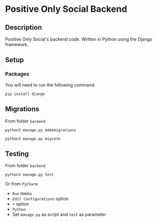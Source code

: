 # Positive Only Social Backend

## Description 

Positive Only Social's backend code. Written in 
Python using the Django framework.

## Setup

### Packages 

You will need to run the following command

```shell
pip install django
```

## Migrations 

From folder `backend`

```shell
python3 manage.py makemigrations
```

```shell
python3 manage.py migrate
```

## Testing 

From folder `backend`

```shell
python3 manage.py test
```

Or from `PyCharm`

* `Run` menu
* `Edit Configurations` option 
* `+` option 
* `Python`
* Set `manage.py` as script and `test` as parameter